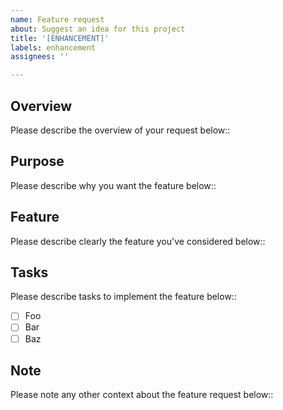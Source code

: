 ```yaml
---
name: Feature request
about: Suggest an idea for this project
title: '[ENHANCEMENT]'
labels: enhancement
assignees: ''

---
```


## Overview

Please describe the overview of your request below::

## Purpose

Please describe why you want the feature below::

## Feature

Please describe clearly the feature you've considered below::

## Tasks

Please describe tasks to implement the feature below::

- [ ] Foo
- [ ] Bar
- [ ] Baz

## Note

Please note any other context about the feature request below::
